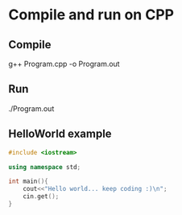 # Compile and run on CPP

## Compile

g++ Program.cpp -o Program.out

## Run

./Program.out

## HelloWorld example

```cpp
#include <iostream>

using namespace std; 

int main(){
	cout<<"Hello world... keep coding :)\n";
	cin.get(); 
}
```
